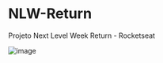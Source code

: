 # NLW-Return
Projeto Next Level Week Return - Rocketseat

![image](https://user-images.githubusercontent.com/61155055/170563600-5f42f32e-ddf9-4295-a7a9-285f5eed70ca.png)


